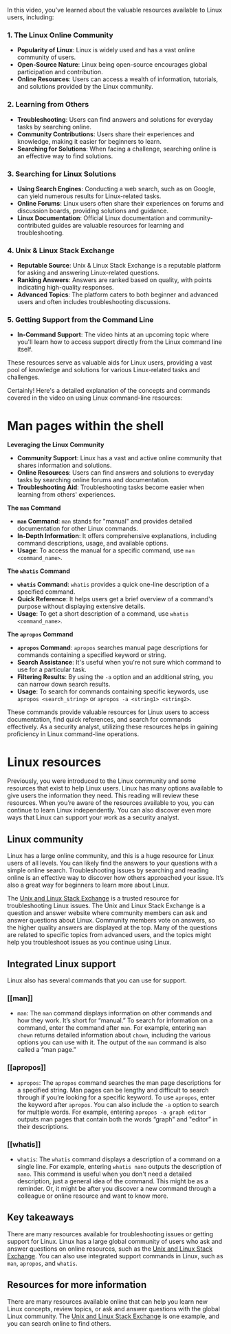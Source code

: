 In this video, you've learned about the valuable resources available to Linux users, including:

### **1. The Linux Online Community**

- **Popularity of Linux**: Linux is widely used and has a vast online community of users.
- **Open-Source Nature**: Linux being open-source encourages global participation and contribution.
- **Online Resources**: Users can access a wealth of information, tutorials, and solutions provided by the Linux community.

### **2. Learning from Others**

- **Troubleshooting**: Users can find answers and solutions for everyday tasks by searching online.
- **Community Contributions**: Users share their experiences and knowledge, making it easier for beginners to learn.
- **Searching for Solutions**: When facing a challenge, searching online is an effective way to find solutions.

### **3. Searching for Linux Solutions**

- **Using Search Engines**: Conducting a web search, such as on Google, can yield numerous results for Linux-related tasks.
- **Online Forums**: Linux users often share their experiences on forums and discussion boards, providing solutions and guidance.
- **Linux Documentation**: Official Linux documentation and community-contributed guides are valuable resources for learning and troubleshooting.

### **4. Unix & Linux Stack Exchange**

- **Reputable Source**: Unix & Linux Stack Exchange is a reputable platform for asking and answering Linux-related questions.
- **Ranking Answers**: Answers are ranked based on quality, with points indicating high-quality responses.
- **Advanced Topics**: The platform caters to both beginner and advanced users and often includes troubleshooting discussions.

### **5. Getting Support from the Command Line**

- **In-Command Support**: The video hints at an upcoming topic where you'll learn how to access support directly from the Linux command line itself.

These resources serve as valuable aids for Linux users, providing a vast pool of knowledge and solutions for various Linux-related tasks and challenges.

Certainly! Here's a detailed explanation of the concepts and commands covered in the video on using Linux command-line resources:

# Man pages within the shell


**Leveraging the Linux Community**
- **Community Support**: Linux has a vast and active online community that shares information and solutions.
- **Online Resources**: Users can find answers and solutions to everyday tasks by searching online forums and documentation.
- **Troubleshooting Aid**: Troubleshooting tasks become easier when learning from others' experiences.
  
**The `man` Command**
- **`man` Command**: `man` stands for "manual" and provides detailed documentation for other Linux commands.
- **In-Depth Information**: It offers comprehensive explanations, including command descriptions, usage, and available options.
- **Usage**: To access the manual for a specific command, use `man <command_name>`.

**The `whatis` Command**
- **`whatis` Command**: `whatis` provides a quick one-line description of a specified command.
- **Quick Reference**: It helps users get a brief overview of a command's purpose without displaying extensive details.
- **Usage**: To get a short description of a command, use `whatis <command_name>`.

**The `apropos` Command**
- **`apropos` Command**: `apropos` searches manual page descriptions for commands containing a specified keyword or string.
- **Search Assistance**: It's useful when you're not sure which command to use for a particular task.
- **Filtering Results**: By using the `-a` option and an additional string, you can narrow down search results.
- **Usage**: To search for commands containing specific keywords, use `apropos <search_string>` or `apropos -a <string1> <string2>`.

These commands provide valuable resources for Linux users to access documentation, find quick references, and search for commands effectively. As a security analyst, utilizing these resources helps in gaining proficiency in Linux command-line operations.

# Linux resources

Previously, you were introduced to the Linux community and some resources that exist to help Linux users. Linux has many options available to give users the information they need. This reading will review these resources. When you’re aware of the resources available to you, you can continue to learn Linux independently. You can also discover even more ways that Linux can support your work as a security analyst.

## Linux community

Linux has a large online community, and this is a huge resource for Linux users of all levels. You can likely find the answers to your questions with a simple online search. Troubleshooting issues by searching and reading online is an effective way to discover how others approached your issue. It’s also a great way for beginners to learn more about Linux.

The [Unix and Linux Stack Exchange](https://unix.stackexchange.com/) is a trusted resource for troubleshooting Linux issues. The Unix and Linux Stack Exchange is a question and answer website where community members can ask and answer questions about Linux. Community members vote on answers, so the higher quality answers are displayed at the top. Many of the questions are related to specific topics from advanced users, and the topics might help you troubleshoot issues as you continue using Linux.

## Integrated Linux support

Linux also has several commands that you can use for support.
### **[[man]]**
- `man`: The `man` command displays information on other commands and how they work. It’s short for “manual.” To search for information on a command, enter the command after `man`. For example, entering `man chown` returns detailed information about `chown`, including the various options you can use with it. The output of the `man` command is also called a “man page.”
### **[[apropos]]**
- `apropos`: The `apropos` command searches the man page descriptions for a specified string. Man pages can be lengthy and difficult to search through if you’re looking for a specific keyword. To use `apropos`, enter the keyword after `apropos`. You can also include the `-a` option to search for multiple words. For example, entering `apropos -a graph editor` outputs man pages that contain both the words “graph" and "editor” in their descriptions.
### **[[whatis]]**
- `whatis`: The `whatis` command displays a description of a command on a single line. For example, entering `whatis nano` outputs the description of `nano`. This command is useful when you don't need a detailed description, just a general idea of the command. This might be as a reminder. Or, it might be after you discover a new command through a colleague or online resource and want to know more.

## Key takeaways

There are many resources available for troubleshooting issues or getting support for Linux. Linux has a large global community of users who ask and answer questions on online resources, such as the [Unix and Linux Stack Exchange](https://unix.stackexchange.com/). You can also use integrated support commands in Linux, such as `man`, `apropos`, and `whatis`.

## Resources for more information

There are many resources available online that can help you learn new Linux concepts, review topics, or ask and answer questions with the global Linux community. The [Unix and Linux Stack Exchange](https://unix.stackexchange.com/) is one example, and you can search online to find others.
